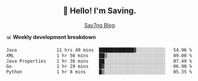 <h2 align="center">👋 Hello! I'm Saving.</h2>
<p align="center">
  <a href="https://sav7ng.com">Sav7ng Blog</a>
</p>

📊 **Weekly development breakdown**

<!--START_SECTION:waka-->

```txt
Java               11 hrs 49 mins  █████████████▓░░░░░░░░░░░   54.96 %
XML                1 hr 56 mins    ██▒░░░░░░░░░░░░░░░░░░░░░░   09.00 %
Java Properties    1 hr 36 mins    ██░░░░░░░░░░░░░░░░░░░░░░░   07.49 %
Go                 1 hr 29 mins    █▓░░░░░░░░░░░░░░░░░░░░░░░   06.90 %
Python             1 hr 8 mins     █▒░░░░░░░░░░░░░░░░░░░░░░░   05.35 %
```

<!--END_SECTION:waka-->
